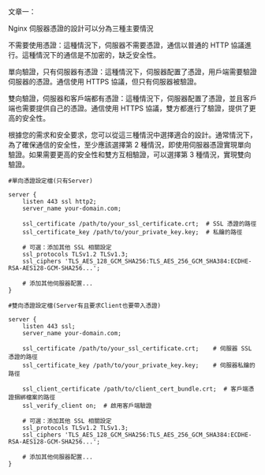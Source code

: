 文章一：  

Nginx 伺服器憑證的設計可以分為三種主要情況

不需要使用憑證：這種情況下，伺服器不需要憑證，通信以普通的 HTTP 協議進行。這種情況下的通信是不加密的，缺乏安全性。

單向驗證，只有伺服器有憑證：這種情況下，伺服器配置了憑證，用戶端需要驗證伺服器的憑證。通信使用 HTTPS 協議，但只有伺服器被驗證。

雙向驗證，伺服器和客戶端都有憑證：這種情況下，伺服器配置了憑證，並且客戶端也需要提供自己的憑證。通信使用 HTTPS 協議，雙方都進行了驗證，提供了更高的安全性。

根據您的需求和安全要求，您可以從這三種情況中選擇適合的設計。通常情況下，為了確保通信的安全性，至少應該選擇第 2 種情況，即使用伺服器憑證實現單向驗證。如果需要更高的安全性和雙方互相驗證，可以選擇第 3 種情況，實現雙向驗證。

```
#單向憑證設定檔(只有Server)

server {
    listen 443 ssl http2;
    server_name your-domain.com;

    ssl_certificate /path/to/your_ssl_certificate.crt;  # SSL 憑證的路徑
    ssl_certificate_key /path/to/your_private_key.key;  # 私鑰的路徑

    # 可選：添加其他 SSL 相關設定
    ssl_protocols TLSv1.2 TLSv1.3;
    ssl_ciphers 'TLS_AES_128_GCM_SHA256:TLS_AES_256_GCM_SHA384:ECDHE-RSA-AES128-GCM-SHA256...';
    
    # 添加其他伺服器配置...
}
```


```
#雙向憑證設定檔(Server有且要求Client也要帶入憑證)

server {
    listen 443 ssl;
    server_name your-domain.com;

    ssl_certificate /path/to/your_ssl_certificate.crt;    # 伺服器 SSL 憑證的路徑
    ssl_certificate_key /path/to/your_private_key.key;    # 伺服器私鑰的路徑

    ssl_client_certificate /path/to/client_cert_bundle.crt;  # 客戶端憑證捆綁檔案的路徑
    ssl_verify_client on;  # 啟用客戶端驗證

    # 可選：添加其他 SSL 相關設定
    ssl_protocols TLSv1.2 TLSv1.3;
    ssl_ciphers 'TLS_AES_128_GCM_SHA256:TLS_AES_256_GCM_SHA384:ECDHE-RSA-AES128-GCM-SHA256...';
    
    # 添加其他伺服器配置...
}
```
